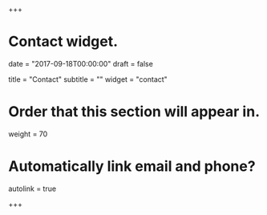 +++
# Contact widget.

date = "2017-09-18T00:00:00"
draft = false

title = "Contact"
subtitle = ""
widget = "contact"

# Order that this section will appear in.
weight = 70

# Automatically link email and phone?
autolink = true

+++

